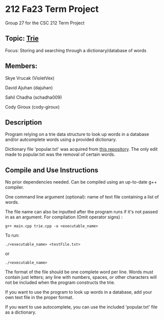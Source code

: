 # 212 Fa23 Term Project
Group 27 for the CSC 212 Term Project

## Topic: [Trie](https://en.wikipedia.org/wiki/Trie)
Focus: Storing and searching through a dictionary/database of words

## Members:
Skye Vrucak  (VioletVex)

David Ajuhan  (dajuhan)

Sahil Chadha  (schadha009)

Cody Giroux  (cody-giroux)

## Description
Program relying on a trie data structure to look up words in a database and/or autcomplete words using a provided dictionary.

Dictionary file 'popular.txt' was acquired from [this repository](https://github.com/dolph/dictionary/tree/master).
The only edit made to popular.txt was the removal of certain words.

## Compile and Use Instructions
No prior dependencies needed. Can be compiled using an up-to-date g++ compiler.

One command line argument (optional): name of text file containing a list of words.

The file name can also be inputted after the program runs if it's not passed in as an argument.
For compilation (Omit operator signs) :
```
g++ main.cpp trie.cpp -o <executable_name>
```
To run:
```
./<executable_name> <testFile.txt>
```
or
```
./<executable_name>
```

The format of the file should be one complete word per line.
Words must contain just letters; any line with numbers, spaces, or other characters will not be included when the program constructs the trie.

If you want to use the program to look up words in a database, add your own text file in the proper format.

If you want to use autocomplete, you can use the included 'popular.txt' file as a dictionary.
